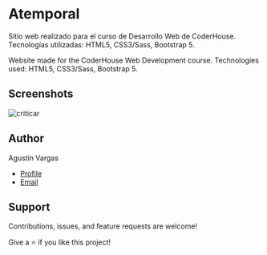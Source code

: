 # Atemporal

Sitio web realizado para el curso de Desarrollo Web de CoderHouse. Tecnologías utilizadas: HTML5, CSS3/Sass, Bootstrap 5.

Website made for the CoderHouse Web Development course. Technologies used: HTML5, CSS3/Sass, Bootstrap 5.

## Screenshots

![criticar](https://res.cloudinary.com/dp2no7dm6/image/upload/v1649712859/atemporal/Atemporal_Coop__AdobeCreativeCloudExpress_1_jk7jfb.gif)

## Author

Agustín Vargas

- [Profile](https://github.com/agustinvargas/ 'Agustín Vargas')
- [Email](mailto:agustinvargas93@gmail.com?subject=Hi 'Hi!')

## Support

Contributions, issues, and feature requests are welcome!

Give a ⭐️ if you like this project!

